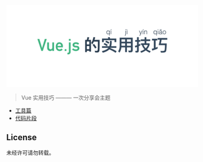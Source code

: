 ![](media/logo.png)

> Vue 实用技巧 ——— 一次分享会主题

- [工具篇](./tools.md)
- [代码片段](./code-snippet.md)

## License

未经许可请勿转载。
